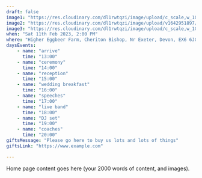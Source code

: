```yaml
---
draft: false
image1: "https://res.cloudinary.com/dl1rwtqzi/image/upload/c_scale,w_1000/v1642951408/IMG_0240_vqanow.jpg"
image2: "https://res.cloudinary.com/dl1rwtqzi/image/upload/v1642951897/9eb8ed9f-fffd-4098-b2e2-11bf5dc4dda6_mlelgw.png"
image3: "https://res.cloudinary.com/dl1rwtqzi/image/upload/c_scale,w_1000/v1642952534/heyaeyae-screenshot_oacy4d.png"
when: "Sat 11th Feb 2023, 2:00 PM"
where: "Higher Eggbeer Farm, Cheriton Bishop, Nr Exeter, Devon, EX6 6JQ"
daysEvents:
    - name: "arrive"
      time: "13:00"
    - name: "ceremony"
      time: "14:00"
    - name: "reception"
      time: "15:00"
    - name: "wedding breakfast"
      time: "16:00"
    - name: "speeches"
      time: "17:00"
    - name: "live band"
      time: "18:00"
    - name: "DJ set"
      time: "19:00"
    - name: "coaches"
      time: "20:00"
giftsMessage: "Please go here to buy us lots and lots of things"
giftsLink: "https://www.example.com"

---
```


Home page content goes here (your 2000 words of content, and images). 